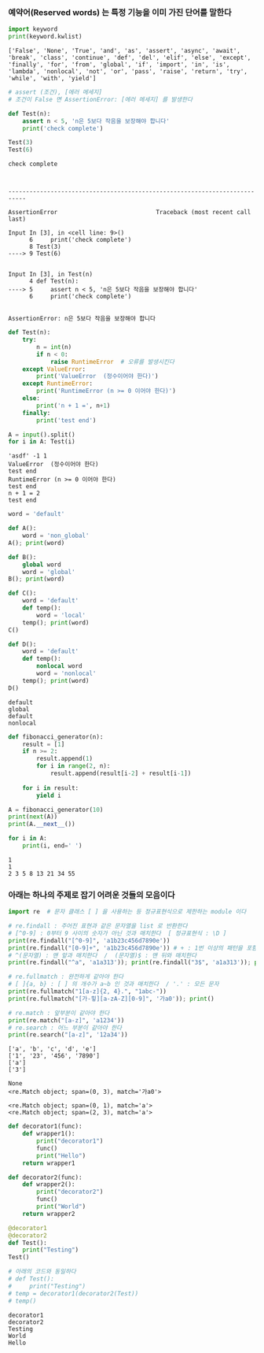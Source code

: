 ### 예약어(Reserved words) 는 특정 기능을 이미 가진 단어를 말한다


```python
import keyword
print(keyword.kwlist)
```

    ['False', 'None', 'True', 'and', 'as', 'assert', 'async', 'await', 'break', 'class', 'continue', 'def', 'del', 'elif', 'else', 'except', 'finally', 'for', 'from', 'global', 'if', 'import', 'in', 'is', 'lambda', 'nonlocal', 'not', 'or', 'pass', 'raise', 'return', 'try', 'while', 'with', 'yield']
    


```python
# assert (조건), [에러 메세지]
# 조건이 False 면 AssertionError: [에러 메세지] 를 발생한다

def Test(n):
    assert n < 5, 'n은 5보다 작음을 보장해야 합니다'
    print('check complete')

Test(3)
Test(6)
```

    check complete
    


    ---------------------------------------------------------------------------

    AssertionError                            Traceback (most recent call last)

    Input In [3], in <cell line: 9>()
          6     print('check complete')
          8 Test(3)
    ----> 9 Test(6)
    

    Input In [3], in Test(n)
          4 def Test(n):
    ----> 5     assert n < 5, 'n은 5보다 작음을 보장해야 합니다'
          6     print('check complete')
    

    AssertionError: n은 5보다 작음을 보장해야 합니다



```python
def Test(n):
    try:
        n = int(n)
        if n < 0:
            raise RuntimeError  # 오류를 발생시킨다
    except ValueError:
        print('ValueError  (정수이어야 한다)')
    except RuntimeError:
        print('RuntimeError (n >= 0 이어야 한다)')
    else:
        print('n + 1 =', n+1)
    finally:
        print('test end')

A = input().split()
for i in A: Test(i)
```

    'asdf' -1 1
    ValueError  (정수이어야 한다)
    test end
    RuntimeError (n >= 0 이어야 한다)
    test end
    n + 1 = 2
    test end
    


```python
word = 'default'

def A():
    word = 'non_global'
A(); print(word)

def B():
    global word
    word = 'global'
B(); print(word)

def C():
    word = 'default'
    def temp():
        word = 'local'
    temp(); print(word)
C()

def D():
    word = 'default'
    def temp():
        nonlocal word
        word = 'nonlocal'
    temp(); print(word)
D()
```

    default
    global
    default
    nonlocal
    


```python
def fibonacci_generator(n):
    result = [1]
    if n >= 2:
        result.append(1)
        for i in range(2, n):
            result.append(result[i-2] + result[i-1])
    
    for i in result:
        yield i

A = fibonacci_generator(10)
print(next(A))
print(A.__next__())

for i in A:
    print(i, end=' ')
```

    1
    1
    2 3 5 8 13 21 34 55 

### 아래는 하나의 주제로 잡기 어려운 것들의 모음이다


```python
import re  # 문자 클래스 [ ] 을 사용하는 등 정규표현식으로 제한하는 module 이다

# re.findall : 주어진 표현과 같은 문자열을 list 로 반환한다
# [^0-9] : 0부터 9 사이의 숫자가 아닌 것과 매치한다  [ 정규표현식 : \D ]
print(re.findall("[^0-9]", 'a1b23c456d7890e'))
print(re.findall("[0-9]+", 'a1b23c456d7890e')) # + : 1번 이상의 패턴을 포함
# ^(문자열) : 맨 앞과 매치한다  /  (문자열)$ : 맨 뒤와 매치한다
print(re.findall("^a", 'a1a313')); print(re.findall("3$", 'a1a313')); print()

# re.fullmatch : 완전하게 같아야 한다
# [ ]{a, b} : [ ] 의 개수가 a~b 인 것과 매치한다  / '.' : 모든 문자
print(re.fullmatch("1[a-z]{2, 4}.", "1abc-"))
print(re.fullmatch("[가-힣][a-zA-Z][0-9]", '가a0')); print()

# re.match : 앞부분이 같아야 한다
print(re.match("[a-z]", 'a1234'))
# re.search : 어느 부분이 같아야 한다
print(re.search("[a-z]", '12a34'))
```

    ['a', 'b', 'c', 'd', 'e']
    ['1', '23', '456', '7890']
    ['a']
    ['3']
    
    None
    <re.Match object; span=(0, 3), match='가a0'>
    
    <re.Match object; span=(0, 1), match='a'>
    <re.Match object; span=(2, 3), match='a'>
    


```python
def decorator1(func):
    def wrapper1():
        print("decorator1")
        func()
        print("Hello")
    return wrapper1

def decorator2(func):
    def wrapper2():
        print("decorator2")
        func()
        print("World")
    return wrapper2

@decorator1
@decorator2
def Test():
    print("Testing")
Test()

# 아래의 코드와 동일하다
# def Test():
#     print("Testing")
# temp = decorator1(decorator2(Test))
# temp()
```

    decorator1
    decorator2
    Testing
    World
    Hello
    
